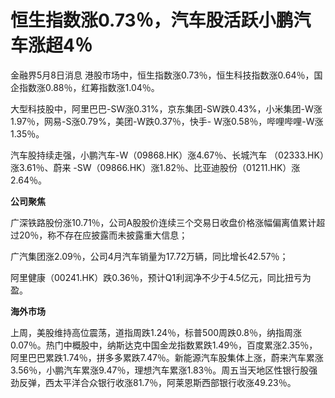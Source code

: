 # 恒生指数涨0.73％，汽车股活跃小鹏汽车涨超4％

金融界5月8日消息 港股市场中，恒生指数涨0.73％，恒生科技指数涨0.64％，国企指数涨0.88％，红筹指数涨1.04％。

大型科技股中，阿里巴巴-SW涨0.31%，京东集团-SW跌0.43%，小米集团-W涨1.97％，网易-S涨0.79%，美团-W跌0.37％，快手-
W涨0.58％，哔哩哔哩-W涨1.35％。

汽车股持续走强，小鹏汽车-W（09868.HK）涨4.67％、长城汽车 （02333.HK）涨3.61％、蔚来
-SW（09866.HK）涨1.82％、比亚迪股份（01211.HK）涨2.64％。

**公司聚焦**

广深铁路股份涨10.71％，公司A股股价连续三个交易日收盘价格涨幅偏离值累计超过20％，称不存在应披露而未披露重大信息；

广汽集团涨2.09％，公司4月汽车销量为17.72万辆，同比增长42.57％；

阿里健康（00241.HK）跌0.36％，预计Q1利润净不少于4.5亿元，同比扭亏为盈。

**海外市场**

上周，美股维持高位震荡，道指周跌1.24％，标普500周跌0.8％，纳指周涨0.07％。热门中概股中，纳斯达克中国金龙指数累跌1.49％，百度累涨2.35％，阿里巴巴累跌1.74％，拼多多累跌7.47％。新能源汽车股集体上涨，蔚来汽车累涨3.56％，小鹏汽车累涨9.47％，理想汽车累涨1.83％。周五当天地区性银行股强劲反弹，西太平洋合众银行收涨81.7％，阿莱恩斯西部银行收涨49.23％。

